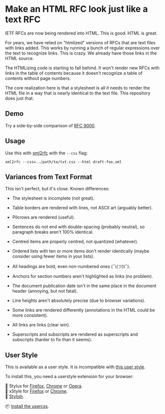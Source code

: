 # Make an HTML RFC look just like a text RFC

IETF RFCs are now being rendered into HTML.  This is good.  HTML is great.

For years, we have relied on "htmlized" versions of RFCs that are text files
with links added.  This works by running a bunch of regular expressions over the
text to recognize links.  This is crazy.  We already have those links in the
HTML source.

The HTMLizing code is starting to fall behind.  It won't render new RFCs with
links in the table of contents because it doesn't recognize a table of contents
without page numbers.

The core realization here is that a stylesheet is all it needs to render the
HTML file in a way that is nearly identical to the text file.  This repository
does just that.

## Demo

Try a side-by-side comparison of [RFC
9000](https://martinthomson.github.io/rfc-txt-html/diff.html).

## Usage

Use this with [xml2rfc](https://pypi.org/project/xml2rfc/) with the `--css`
flag:

```
xml2rfc --css=../path/to/txt.css --html draft-foo.xml
```

## Variances from Text Format

This isn't perfect, but it's close.  Known differences:

* The stylesheet is incomplete (not great).

* Table borders are rendered with lines, not ASCII art (arguably better).

* Pilcrows are rendered (useful).

* Sentences do not end with double-spacing (probably neutral), so paragraph
  breaks aren't 100% identical.

* Centred items are properly centred, not quantized (whatever).

* Ordered lists with ten or more items don't render identically (maybe consider
  using fewer items in your lists).

* All headings are bold, even non-numbered ones (¯\\_(ツ)_/¯).

* Anchors for section numbers aren't highlighted as links (no problem).

* The document publication date isn't in the same place in the document header
  (annoying, but not fatal).

* Line heights aren't absolutely precise (due to browser variations).

* Some links are rendered differently (annotations in the HTML could be more
  consistent).

* All links are links (clear win).

* Superscripts and subscripts are rendered as superscripts and subscripts
  (harder to fix than it seems).

## User Style

This is available as a user style.  It is incompatible with [this user
style](https://github.com/martinthomson/rfc-css).

To install this, you need a userstyle extension for your browser:

🎨 Stylus for [Firefox](https://addons.mozilla.org/en-US/firefox/addon/styl-us/), [Chrome](https://chrome.google.com/webstore/detail/stylus/clngdbkpkpeebahjckkjfobafhncgmne) or [Opera](https://addons.opera.com/en-gb/extensions/details/stylus/).<br>
🎨 xStyle for [Firefox](https://addons.mozilla.org/firefox/addon/xstyle/) or [Chrome](https://chrome.google.com/webstore/detail/xstyle/hncgkmhphmncjohllpoleelnibpmccpj).<br>
🎨 [Stylish](https://userstyles.org).

📦 [Install the usercss](https://martinthomson.github.io/rfc-txt-html/txt.user.css).
